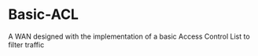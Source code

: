# Basic-ACL
A WAN designed with the implementation of a basic Access Control List to filter traffic
